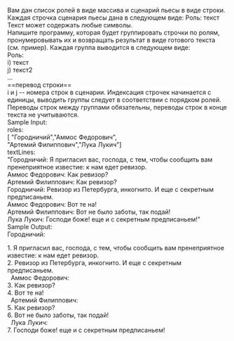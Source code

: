 Вам дан список ролей в виде массива и сценарий пьесы в виде строки.  
Каждая строчка сценария пьесы дана в следующем виде: Роль: текст  
Текст может содержать любые символы.  
Напишите программу, которая будет группировать строчки по ролям, пронумеровывать их и возвращать результат в виде готового текста (см. пример). Каждая группа выводится в следующем виде:  
Роль:  
i) текст  
j) текст2  
...  
\==перевод строки==  
i и j -- номера строк в сценарии. Индексация строчек начинается с единицы, выводить группы следует в соответствии с порядком ролей. Переводы строк между группами обязательны, переводы строк в конце текста не учитываются.  
Sample Input:  
roles:  
\[ "Городничий","Аммос Федорович",  
"Артемий Филиппович","Лука Лукич"\]  
textLines:  
"Городничий: Я пригласил вас, господа, с тем, чтобы сообщить вам пренеприятное известие: к нам едет ревизор.  
Аммос Федорович: Как ревизор?  
Артемий Филиппович: Как ревизор?  
Городничий: Ревизор из Петербурга, инкогнито. И еще с секретным предписаньем.  
Аммос Федорович: Вот те на!  
Артемий Филиппович: Вот не было заботы, так подай!  
Лука Лукич: Господи боже! еще и с секретным предписаньем!"  
Sample Output:  
Городничий:

1\. Я пригласил вас, господа, с тем, чтобы сообщить вам пренеприятное известие: к нам едет ревизор.  
2\. Ревизор из Петербурга, инкогнито. И еще с секретным предписаньем.  
  Аммос Федорович:  
3\. Как ревизор?  
4\. Вот те на!  
  Артемий Филиппович:  
5\. Как ревизор?  
6\. Вот не было заботы, так подай!    
  Лука Лукич:  
7\. Господи боже! еще и с секретным предписаньем!